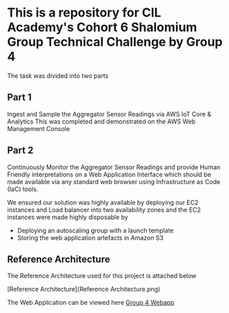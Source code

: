  
# This is a repository for CIL Academy's Cohort 6 Shalomium Group Technical Challenge by Group 4

The task was divided into two parts

## Part 1

Ingest and Sample the Aggregator Sensor Readings via AWS IoT Core & Analytics This was completed and demonstrated on the AWS Web Management Console

## Part 2

Continuously Monitor the Aggregator Sensor Readings and provide Human Friendly interpretations on a Web Application Interface which should be made available via any standard web browser using Infrastructure as Code (IaC) tools.
 
We ensured our solution was highly available by deploying our EC2 instances and Load balancer into two availability zones and the EC2 instances were made highly disposable by 

- Deploying an autoscaling group with a launch template
- Storing the web application artefacts in Amazon S3

## Reference Architecture

The Reference Architecture used for this project is attached below

[Reference Architecture](Reference Architecture.png)


The Web Application can be viewed here [Group 4 Webapp](https://gtc4.tspace.uk)